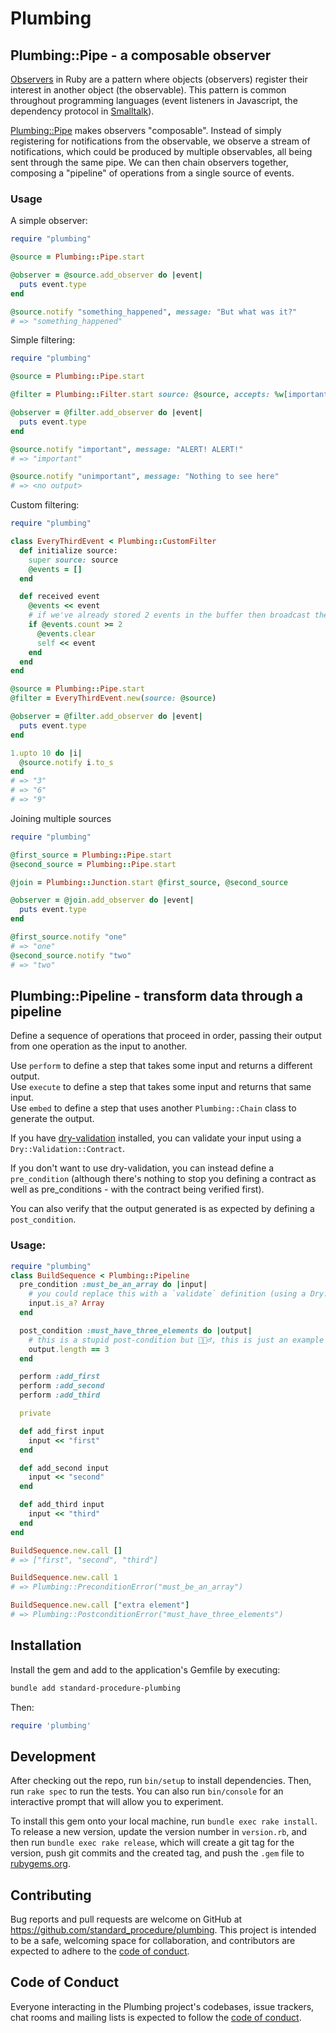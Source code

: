 # Plumbing

## Plumbing::Pipe - a composable observer

[Observers](https://ruby-doc.org/3.3.0/stdlibs/observer/Observable.html) in Ruby are a pattern where objects (observers) register their interest in another object (the observable).  This pattern is common throughout programming languages (event listeners in Javascript, the dependency protocol in [Smalltalk](https://en.wikipedia.org/wiki/Smalltalk)).

[Plumbing::Pipe](lib/plumbing/pipe.rb) makes observers "composable".  Instead of simply registering for notifications from the observable, we observe a stream of notifications, which could be produced by multiple observables, all being sent through the same pipe.  We can then chain observers together, composing a "pipeline" of operations from a single source of events.

### Usage

A simple observer:
```ruby
require "plumbing"

@source = Plumbing::Pipe.start

@observer = @source.add_observer do |event|
  puts event.type
end

@source.notify "something_happened", message: "But what was it?"
# => "something_happened"
```

Simple filtering:
```ruby
require "plumbing"

@source = Plumbing::Pipe.start

@filter = Plumbing::Filter.start source: @source, accepts: %w[important urgent]

@observer = @filter.add_observer do |event|
  puts event.type
end

@source.notify "important", message: "ALERT! ALERT!"
# => "important"

@source.notify "unimportant", message: "Nothing to see here"
# => <no output>
```

Custom filtering:
```ruby
require "plumbing"

class EveryThirdEvent < Plumbing::CustomFilter
  def initialize source:
    super source: source
    @events = []
  end

  def received event
    @events << event
    # if we've already stored 2 events in the buffer then broadcast the newest event and clear the buffer
    if @events.count >= 2
      @events.clear
      self << event
    end
  end
end

@source = Plumbing::Pipe.start
@filter = EveryThirdEvent.new(source: @source)

@observer = @filter.add_observer do |event|
  puts event.type
end

1.upto 10 do |i|
  @source.notify i.to_s
end
# => "3"
# => "6"
# => "9"
```

Joining multiple sources
```ruby
require "plumbing"

@first_source = Plumbing::Pipe.start
@second_source = Plumbing::Pipe.start

@join = Plumbing::Junction.start @first_source, @second_source

@observer = @join.add_observer do |event|
  puts event.type
end

@first_source.notify "one"
# => "one"
@second_source.notify "two"
# => "two"
```

## Plumbing::Pipeline - transform data through a pipeline

Define a sequence of operations that proceed in order, passing their output from one operation as the input to another.

Use `perform` to define a step that takes some input and returns a different output.  
Use `execute` to define a step that takes some input and returns that same input.  
Use `embed` to define a step that uses another `Plumbing::Chain` class to generate the output.  

If you have [dry-validation](https://dry-rb.org/gems/dry-validation/1.10/) installed, you can validate your input using a `Dry::Validation::Contract`.  

If you don't want to use dry-validation, you can instead define a `pre_condition` (although there's nothing to stop you defining a contract as well as pre_conditions - with the contract being verified first).  

You can also verify that the output generated is as expected by defining a `post_condition`.  

### Usage:

```ruby
require "plumbing"
class BuildSequence < Plumbing::Pipeline 
  pre_condition :must_be_an_array do |input| 
    # you could replace this with a `validate` definition (using a Dry::Validation::Contract) if you prefer
    input.is_a? Array 
  end

  post_condition :must_have_three_elements do |output|
    # this is a stupid post-condition but 🤷🏾‍♂️, this is just an example
    output.length == 3
  end

  perform :add_first
  perform :add_second
  perform :add_third

  private 

  def add_first input 
    input << "first"
  end

  def add_second input 
    input << "second" 
  end

  def add_third input 
    input << "third"
  end
end

BuildSequence.new.call []
# => ["first", "second", "third"]

BuildSequence.new.call 1
# => Plumbing::PreconditionError("must_be_an_array")

BuildSequence.new.call ["extra element"]
# => Plumbing::PostconditionError("must_have_three_elements")
```

## Installation

Install the gem and add to the application's Gemfile by executing:

```sh
bundle add standard-procedure-plumbing
```

Then:

```ruby
require 'plumbing'
```


## Development

After checking out the repo, run `bin/setup` to install dependencies. Then, run `rake spec` to run the tests. You can also run `bin/console` for an interactive prompt that will allow you to experiment.

To install this gem onto your local machine, run `bundle exec rake install`. To release a new version, update the version number in `version.rb`, and then run `bundle exec rake release`, which will create a git tag for the version, push git commits and the created tag, and push the `.gem` file to [rubygems.org](https://rubygems.org).

## Contributing

Bug reports and pull requests are welcome on GitHub at https://github.com/standard_procedure/plumbing. This project is intended to be a safe, welcoming space for collaboration, and contributors are expected to adhere to the [code of conduct](https://github.com/standard_procedure/plumbing/blob/main/CODE_OF_CONDUCT.md).

## Code of Conduct

Everyone interacting in the Plumbing project's codebases, issue trackers, chat rooms and mailing lists is expected to follow the [code of conduct](https://github.com/standard_procedure/plumbing/blob/main/CODE_OF_CONDUCT.md).
